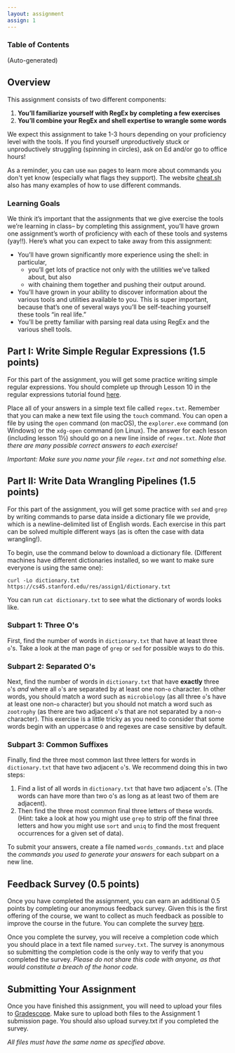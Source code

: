 ```yaml
---
layout: assignment
assign: 1
---
```


### Table of Contents

(Auto-generated)

## Overview

This assignment consists of two different components:

1. **You’ll familiarize yourself with RegEx by completing a few exercises**
2. **You’ll combine your RegEx and shell expertise to wrangle some words**

We expect this assignment to take 1-3 hours depending on your proficiency level with the tools. If
you find yourself unproductively stuck or unproductively struggling (spinning in circles), ask on Ed
and/or go to office hours!

As a reminder, you can use `man` pages to learn more about commands you don't yet know (especially
what flags they support). The website [cheat.sh](https://cheat.sh) also has many examples of how to
use different commands.

### Learning Goals

We think it’s important that the assignments that we give exercise the tools we’re learning in
class– by completing this assignment, you’ll have grown one assignment’s worth of proficiency with
each of these tools and systems (yay!!). Here’s what you can expect to take away from this
assignment:

- You’ll have grown significantly more experience using the shell: in particular,
  - you’ll get lots of practice not only with the utilities we’ve talked about, but also
  - with chaining them together and pushing their output around.
- You’ll have grown in your ability to discover information about the various tools and utilities
  available to you. This is super important, because that’s one of several ways you’ll be
  self-teaching yourself these tools “in real life.”
- You’ll be pretty familiar with parsing real data using RegEx and the various shell tools.

## Part I: Write Simple Regular Expressions (1.5 points)

For this part of the assignment, you will get some practice writing simple regular expressions. You
should complete up through Lesson 10 in the regular expressions tutorial found
[here](https://regexone.com/).

Place all of your answers in a simple text file called `regex.txt`. Remember that you can make a new
text file using the `touch` command. You can open a file by using the `open` command (on macOS), the
`explorer.exe` command (on Windows) or the `xdg-open` command (on Linux). The answer for each lesson
(including lesson 1½) should go on a new line inside of `regex.txt`. _Note that there are many
possible correct answers to each exercise!_

_Important: Make sure you name your file `regex.txt` and not something else._

## Part II: Write Data Wrangling Pipelines (1.5 points)

For this part of the assignment, you will get some practice with `sed` and `grep` by writing
commands to parse data inside a dictionary file we provide, which is a newline-delimited list of
English words. Each exercise in this part can be solved multiple different ways (as is often the
case with data wrangling!).

To begin, use the command below to download a dictionary file. (Different machines have different
dictionaries installed, so we want to make sure everyone is using the same one):

```shell
curl -Lo dictionary.txt https://cs45.stanford.edu/res/assign1/dictionary.txt
```

You can run `cat dictionary.txt` to see what the dictionary of words looks like.

### Subpart 1: Three O's

First, find the number of words in `dictionary.txt` that have at least three `o`'s. Take a look at
the man page of `grep` or `sed` for possible ways to do this.

### Subpart 2: Separated O's

Next, find the number of words in `dictionary.txt` that have **exactly** three `o`'s _and_ where all
`o`'s are separated by at least one non-`o` character. In other words, you should match a word such
as `microbiology` (as all three `o`'s have at least one non-`o` character) but you should not match
a word such as `zootrophy` (as there are two adjacent `o`'s that are not separated by a non-`o`
character). This exercise is a little tricky as you need to consider that some words begin with an
uppercase `O` and regexes are case sensitive by default.

### Subpart 3: Common Suffixes

Finally, find the three most common last three letters for words in `dictionary.txt` that have two
adjacent `o`'s. We recommend doing this in two steps:

1. Find a list of all words in `dictionary.txt` that have two adjacent `o`'s. (The words can have
   more than two o's as long as at least two of them are adjacent).
2. Then find the three most common final three letters of these words. (Hint: take a look at how you
   might use `grep` to strip off the final three letters and how you might use `sort` and `uniq` to
   find the most frequent occurrences for a given set of data).

To submit your answers, create a file named `words_commands.txt` and place the _commands you used to
generate your answers_ for each subpart on a new line.

## Feedback Survey (0.5 points)

Once you have completed the assignment, you can earn an additional 0.5 points by completing our
anonymous feedback survey. Given this is the first offering of the course, we want to collect as
much feedback as possible to improve the course in the future. You can complete the survey
[here](https://forms.gle/s8WNZUuzsMvcbDno6).

Once you complete the survey, you will receive a completion code which you should place in a text
file named `survey.txt`. The survey is anonymous so submitting the completion code is the only way
to verify that you completed the survey. _Please do not share this code with anyone, as that would
constitute a breach of the honor code._

## Submitting Your Assignment

Once you have finished this assignment, you will need to upload your files to
[Gradescope](https://www.gradescope.com/courses/468962). Make sure to upload both files to the
Assignment 1 submission page. You should also upload survey.txt if you completed the survey.

_All files must have the same name as specified above._

